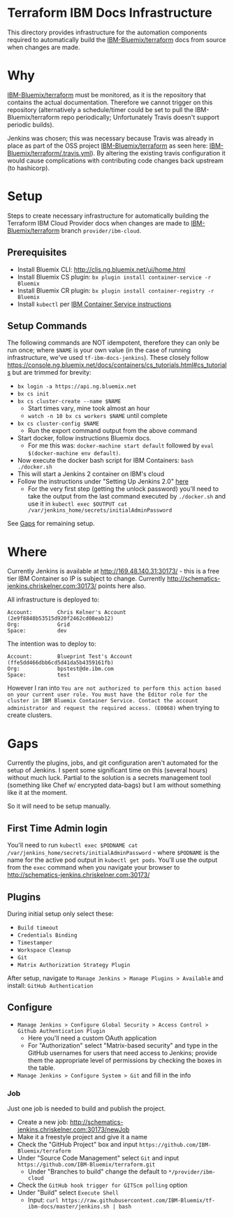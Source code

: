 # Terraform IBM Docs Infrastructure

This directory provides infrastructure for the automation components required to automatically build the [IBM-Bluemix/terraform](https://github.com/IBM-Bluemix/terraform) docs from source when changes are made.

# Why

[IBM-Bluemix/terraform](https://github.com/IBM-Bluemix/terraform/) must be monitored, as it is the repository that contains the actual documentation. Therefore we cannot trigger on this repository (alternatively a schedule/timer could be set to pull the IBM-Bluemix/terraform repo periodically; Unfortunately Travis doesn't support periodic builds).

Jenkins was chosen; this was necessary because Travis was already in place as part of the OSS project [IBM-Bluemix/terraform](https://github.com/IBM-Bluemix/terraform/) as seen here: [IBM-Bluemix/terraform/.travis.yml](https://github.com/IBM-Bluemix/terraform/blob/provider/ibm-cloud/.travis.yml)). By altering the existing travis configuration it would cause complications with contributing code changes back upstream (to hashicorp).

# Setup

Steps to create necessary infrastructure for automatically building the Terraform IBM Cloud Provider docs when changes are made to [IBM-Bluemix/terraform](https://github.com/IBM-Bluemix/terraform) branch `provider/ibm-cloud`.

## Prerequisites

- Install Bluemix CLI: http://clis.ng.bluemix.net/ui/home.html
- Install Bluemix CS plugin: `bx plugin install container-service -r Bluemix`
- Install Bluemix CR plugin: `bx plugin install container-registry -r Bluemix`
- Install `kubectl` per [IBM Container Service instructions](https://console.ng.bluemix.net/docs/containers/cs_tutorials.html#cs_tutorials)

## Setup Commands

The following commands are NOT idempotent, therefore they can only be run once; where `$NAME` is your own value (in the case of running infrastructure, we've used `tf-ibm-docs-jenkins`). These closely follow https://console.ng.bluemix.net/docs/containers/cs_tutorials.html#cs_tutorials but are trimmed for brevity:

- `bx login -a https://api.ng.bluemix.net`
- `bx cs init`
- `bx cs cluster-create --name $NAME`
  - Start times vary, mine took almost an hour
  - `watch -n 10 bx cs workers $NAME` until complete
- `bx cs cluster-config $NAME`
  - Run the export command output from the above command
- Start docker, follow instructions Bluemix docs.
  - For me this was: `docker-machine start default` followed by `eval $(docker-machine env default)`.
- Now execute the docker bash script for IBM Containers: `bash ./docker.sh`
- This will start a Jenkins 2 container on IBM's cloud
- Follow the instructions under "Setting Up Jenkins 2.0" [here](https://www.cloudbees.com/blog/get-started-jenkins-20-docker)
  - For the very first step (getting the unlock password) you'll need to take the output from the last command executed by `./docker.sh` and use it in `kubectl exec $OUTPUT cat /var/jenkins_home/secrets/initialAdminPassword`

See [Gaps](#gaps) for remaining setup.

# Where

Currently Jenkins is available at http://169.48.140.31:30173/ - this is a free tier IBM Container so IP is subject to change. Currently http://schematics-jenkins.chriskelner.com:30173/ points here also.

All infrastructure is deployed to:
```
Account:        Chris Kelner's Account (2e9f8848b53515d920f2462cd08eab12)
Org:            Grid
Space:          dev
```

The intention was to deploy to:
```
Account:        Blueprint Test's Account (ffe5dd466dbb6cd5d41da5b4359161fb)
Org:            bpstest@de.ibm.com
Space:          test
```

However I ran into `You are not authorized to perform this action based on your current user role. You must have the Editor role for the cluster in IBM Bluemix Container Service. Contact the account administrator and request the required access. (E0068)` when trying to create clusters.

# Gaps

Currently the plugins, jobs, and git configuration aren't automated for the setup of Jenkins. I spent some significant time on this (several hours) without much luck. Partial to the solution is a secrets management tool (something like Chef w/ encrypted data-bags) but I am without something like it at the moment.

So it will need to be setup manually.

## First Time Admin login

You'll need to run `kubectl exec $PODNAME cat /var/jenkins_home/secrets/initialAdminPassword` - where `$PODNAME` is the name for the active pod output in `kubectl get pods`. You'll use the output from the `exec` command when you navigate your browser to http://schematics-jenkins.chriskelner.com:30173/

## Plugins

During initial setup only select these:

- `Build timeout`
- `Credentials Binding`
- `Timestamper`
- `Workspace Cleanup`
- `Git`
- `Matrix Authorization Strategy Plugin`

After setup, navigate to `Manage Jenkins > Manage Plugins > Available` and install: `GitHub Authentication`

## Configure

- `Manage Jenkins > Configure Global Security > Access Control > Github Authentication Plugin`
  - Here you'll need a custom OAuth application
  - For "Authorization" select "Matrix-based security" and type in the GitHub usernames for users that need access to Jenkins; provide them the appropriate level of permissions by checking the boxes in the table.
- `Manage Jenkins > Configure System > Git` and fill in the info

### Job

Just one job is needed to build and publish the project.

- Create a new job: http://schematics-jenkins.chriskelner.com:30173/newJob
- Make it a freestyle project and give it a name
- Check the "GitHub Project" box and input `https://github.com/IBM-Bluemix/terraform`
- Under "Source Code Management" select `Git` and input `https://github.com/IBM-Bluemix/terraform.git`
  - Under "Branches to build" change the default to `*/provider/ibm-cloud`
- Check the `GitHub hook trigger for GITScm polling` option
- Under "Build" select `Execute Shell`
  - Input: `curl https://raw.githubusercontent.com/IBM-Bluemix/tf-ibm-docs/master/jenkins.sh | bash`
